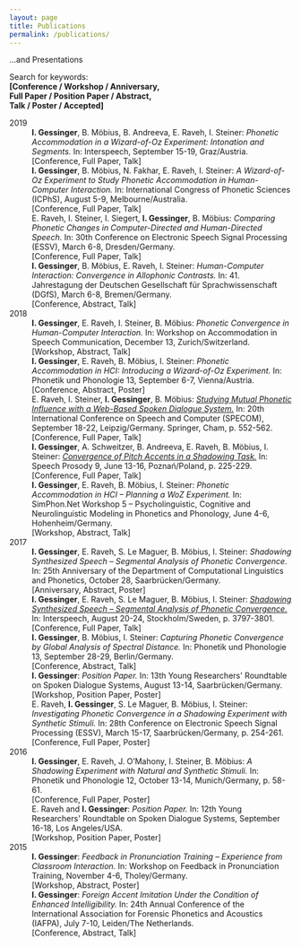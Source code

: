 ```yaml
---
layout: page
title: Publications
permalink: /publications/
---
```


...and Presentations

Search for keywords:<br> 
<strong>[Conference / Workshop / Anniversary,<br>
Full Paper / Position Paper / Abstract,<br> 
Talk / Poster / Accepted]</strong>

<dl>
  <dt>2019</dt>	
  <dd><strong>I. Gessinger</strong>, B. Möbius, B. Andreeva, E. Raveh, I. Steiner: <em>Phonetic Accommodation in a Wizard-of-Oz Experiment: Intonation and Segments.</em> In: Interspeech, September 15-19, Graz/Austria.<br> [Conference, Full Paper, Talk]</dd>
  
  <dd><strong>I. Gessinger</strong>, B. Möbius, N. Fakhar, E. Raveh, I. Steiner: <em>A Wizard-of-Oz Experiment to Study Phonetic Accommodation in Human-Computer Interaction.</em> In: International Congress of Phonetic Sciences (ICPhS), August 5-9, Melbourne/Australia.<br> [Conference, Full Paper, Talk]</dd>

<dd>E. Raveh, I. Steiner, I. Siegert, <strong>I. Gessinger</strong>, B. Möbius: <em>Comparing Phonetic Changes in Computer-Directed and Human-Directed Speech.</em> In: 30th Conference on Electronic Speech Signal Processing (ESSV), March 6-8, Dresden/Germany.<br> [Conference, Full Paper, Talk]</dd>

<dd><strong>I. Gessinger</strong>, B. Möbius, E. Raveh, I. Steiner: <em>Human-Computer Interaction: Convergence in Allophonic Contrasts.</em> In: 41. Jahrestagung der Deutschen Gesellschaft für Sprachwissenschaft (DGfS), March 6-8, Bremen/Germany.<br> [Conference, Abstract, Talk]</dd>
  
  <dt>2018</dt>	
   <dd><strong>I. Gessinger</strong>, E. Raveh, I. Steiner, B. Möbius: <em>Phonetic Convergence in Human-Computer Interaction.</em> In: Workshop on Accommodation in Speech Communication, December 13, Zurich/Switzerland.<br> [Workshop, Abstract, Talk]</dd>

<dd><strong>I. Gessinger</strong>, E. Raveh, B. Möbius, I. Steiner: <em>Phonetic Accommodation in HCI:
Introducing a Wizard-of-Oz Experiment.</em> In: Phonetik und Phonologie 13, September 6-7, Vienna/Austria.<br> [Conference, Abstract, Poster]</dd>

<dd>E. Raveh, I. Steiner, <strong>I. Gessinger</strong>, B. Möbius: <a href="https://arxiv.org/pdf/1809.04945.pdf" target="_blank" rel="noopener"><em>Studying Mutual Phonetic Influence with a Web-Based Spoken Dialogue System.</em></a> In: 20th International Conference on Speech and Computer (SPECOM), September 18-22, Leipzig/Germany. Springer, Cham, p. 552-562.<br> [Conference, Full Paper, Talk]</dd>

<dd><strong>I. Gessinger</strong>, A. Schweitzer, B. Andreeva, E. Raveh, B. Möbius, I. Steiner: <a href="https://www.isca-speech.org/archive/SpeechProsody_2018/pdfs/160.pdf" target="_blank" rel="noopener"><em>Convergence of Pitch Accents in a Shadowing Task.</em></a> In: Speech Prosody 9, June 13-16, Poznań/Poland, p. 225-229.<br> [Conference, Full Paper, Talk]</dd>
 
 <dd><strong>I. Gessinger</strong>, E. Raveh, B. Möbius, I. Steiner: <em>Phonetic Accommodation in HCI – Planning a WoZ Experiment.</em> In: SimPhon.Net Workshop 5 – Psycholinguistic, Cognitive and Neurolinguistic Modeling in Phonetics and Phonology, June 4-6, Hohenheim/Germany.<br> [Workshop, Abstract, Talk]</dd>
  
  <dt>2017</dt>	
   <dd><strong>I. Gessinger</strong>, E. Raveh, S. Le Maguer, B. Möbius, I. Steiner: <em>Shadowing Synthesized Speech – Segmental Analysis of Phonetic Convergence.</em> In: 25th Anniversary of the Department of Computational Linguistics and Phonetics, October 28, Saarbrücken/Germany.<br> [Anniversary, Abstract, Poster]</dd>

<dd><strong>I. Gessinger</strong>, E. Raveh, S. Le Maguer, B. Möbius, I. Steiner: <a href="https://www.isca-speech.org/archive/Interspeech_2017/pdfs/1433.PDF" target="_blank" rel="noopener"><em>Shadowing Synthesized Speech – Segmental Analysis of Phonetic Convergence.</em></a> In: Interspeech, August 20-24, Stockholm/Sweden, p. 3797-3801.<br> [Conference, Full Paper, Talk]</dd>

<dd><strong>I. Gessinger</strong>, B. Möbius, I. Steiner: <em>Capturing Phonetic Convergence by Global Analysis of Spectral Distance.</em> In: Phonetik und Phonologie 13, September 28-29, Berlin/Germany.<br> [Conference, Abstract, Talk]</dd>
 
 <dd><strong>I. Gessinger</strong>: <em>Position Paper.</em> In: 13th Young Researchers' Roundtable on Spoken Dialogue Systems, August 13-14, Saarbrücken/Germany.<br> [Workshop, Position Paper, Poster]</dd>
 
 <dd>E. Raveh, <strong>I. Gessinger</strong>, S. Le Maguer, B. Möbius, I. Steiner: <em>Investigating Phonetic Convergence in a Shadowing Experiment with Synthetic Stimuli.</em> In: 28th Conference on Electronic Speech Signal Processing (ESSV), March 15-17, Saarbrücken/Germany, p. 254-261.<br> [Conference, Full Paper, Poster]</dd>

  <dt>2016</dt>	
    <dd><strong>I. Gessinger</strong>, E. Raveh, J. O’Mahony, I. Steiner, B. Möbius: <em>A Shadowing Experiment with Natural and Synthetic Stimuli.</em> In: Phonetik und Phonologie 12, October 13-14, Munich/Germany, p. 58-61.<br> [Conference, Full Paper, Poster]</dd>

<dd>E. Raveh and <strong>I. Gessinger</strong>: <em>Position Paper.</em> In: 12th Young Researchers' Roundtable on Spoken Dialogue Systems, September 16-18, Los Angeles/USA.<br> [Workshop, Position Paper, Poster]</dd>

  <dt>2015</dt> 
     <dd><strong>I. Gessinger</strong>: <em>Feedback in Pronunciation Training – Experience from Classroom Interaction.</em> In: Workshop on Feedback in Pronunciation Training, November 4-6, Tholey/Germany.<br> [Workshop, Abstract, Poster]</dd>
    <dd><strong>I. Gessinger</strong>: <em>Foreign Accent Imitation Under the Condition of Enhanced Intelligibility.</em> In: 24th Annual Conference of the International Association for Forensic Phonetics and Acoustics (IAFPA), July 7-10, Leiden/The Netherlands.<br> [Conference, Abstract, Talk]</dd>
</dl>

